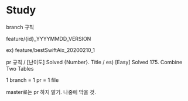 # Study

branch 규칙


feature/{id}_YYYYMMDD_VERSION


ex) feature/bestSwiftAix_20200210_1

pr 규칙
/ [난이도] Solved {Number}. Title
/ es) [Easy] Solved 175. Combine Two Tables

1 branch = 1 pr = 1 file

master로는 pr 하지 말기. 나중에 막을 것.
